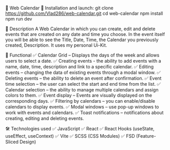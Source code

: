 📍 Web Calendar
🚀 Installation and launch:
   git clone https://github.com/Vlad286/web-calendar.git
   cd web-calendar
   npm install
   npm run dev

🚀 Description
A Web Calendar in which you can create, edit and delete events that are created on any date and time you choose.
In the event itself you will be able to see the Title, Date, Time, the Calendar you previously created, Description.
It uses my personal Ui-Kit. 

📌 Functional
✅ Calendar Grid – Displays the days of the week and allows users to select a date.
✅ Creating events - the ability to add events with a name, date, time, description and link to a specific calendar.
✅ Editing events – changing the data of existing events through a modal window.
✅ Deleting events – the ability to delete an event after confirmation.
✅ Event time selection – the user can select the start and end time from the list.
✅ Calendar selection – the ability to manage multiple calendars and assign colors to them.
✅ Event display – Events are visually displayed on the corresponding days.
✅ Filtering by calendars – you can enable/disable calendars to display events.
✅ Modal windows – use pop-up windows to work with events and calendars.
✅ Toast notifications – notifications about creating, editing and deleting events.

🛠 Technologies used
✅ JavaScript
✅ React
✅ React Hooks (useState, useEffect, useContext)
✅ Vite
✅ SCSS (CSS Modules)
✅ FSD (Feature-Sliced Design)




